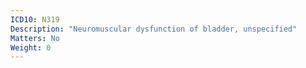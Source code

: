 ```yaml
---
ICD10: N319
Description: "Neuromuscular dysfunction of bladder, unspecified"
Matters: No
Weight: 0
---
```


